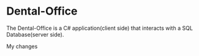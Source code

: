 Dental-Office
=============

The Dental-Office is a C# application(client side) that interacts with a SQL Database(server side).

My changes
